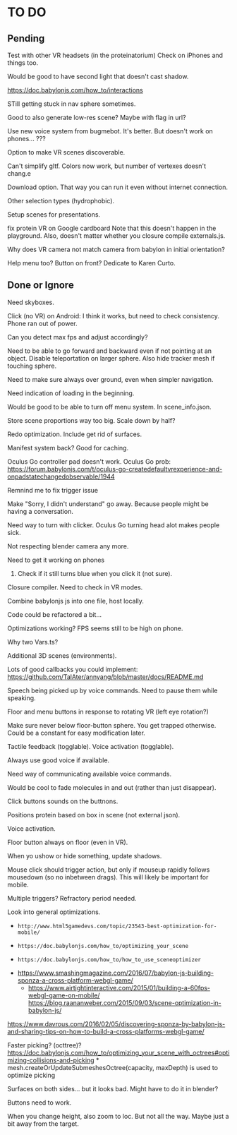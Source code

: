 TO DO
=====

Pending
-------

Test with other VR headsets (in the proteinatorium)
    Check on iPhones and things too.

Would be good to have second light that doesn't cast shadow.

https://doc.babylonjs.com/how_to/interactions

STill getting stuck in nav sphere sometimes.

Good to also generate low-res scene? Maybe with flag in url?

Use new voice system from bugmebot. It's better. But doesn't work on phones... ???

Option to make VR scenes discoverable.

Can't simplify gltf. Colors now work, but number of vertexes doesn't chang.e

Download option. That way you can run it even without internet connection.

Other selection types (hydrophobic).

Setup scenes for presentations.

fix protein VR on Google cardboard
    Note that this doesn't happen in the playground.
    Also, doesn't matter whether you closure compile externals.js.

Why does VR camera not match camera from babylon in initial orientation?

Help menu too? Button on front?
    Dedicate to Karen Curto.

Done or Ignore
--------------

Need skyboxes.

Click (no VR) on Android: I think it works, but need to check consistency.
Phone ran out of power.

Can you detect max fps and adjust accordingly?

Need to be able to go forward and backward even if not pointing at an object.
    Disable teleportation on larger sphere.
    Also hide tracker mesh if touching sphere.

Need to make sure always over ground, even when simpler navigation.

Need indication of loading in the beginning.

Would be good to be able to turn off menu system. In scene_info.json.

Store scene proportions way too big. Scale down by half?

Redo optimization. Include get rid of surfaces.

Manifest system back? Good for caching.

Oculus Go controller pad doesn't work.
    Oculus Go prob: https://forum.babylonjs.com/t/oculus-go-createdefaultvrexperience-and-onpadstatechangedobservable/1944

Remnind me to fix trigger issue

Make "Sorry, I didn't understand" go away. Because people might be having a
conversation.

Need way to turn with clicker. Oculus Go turning head alot makes people sick.

Not respecting blender camera any more.

Need to get it working on phones

1. Check if it still turns blue when you click it (not sure).

Closure compiler. Need to check in VR modes.

Combine babylonjs js into one file, host locally.

Code could be refactored a bit...

Optimizations working? FPS seems still to be high on phone.

Why two Vars.ts?

Additional 3D scenes (environments).

Lots of good callbacks you could implement:
https://github.com/TalAter/annyang/blob/master/docs/README.md

Speech being picked up by voice commands. Need to pause them while speaking.

Floor and menu buttons in response to rotating VR (left eye rotation?)

Make sure never below floor-button sphere. You get trapped otherwise. Could be
a constant for easy modification later.

Tactile feedback (togglable). Voice activation (togglable).

Always use good voice if available.

Need way of communicating available voice commands.

Would be cool to fade molecules in and out (rather than just disappear).

Click buttons sounds on the buttnons.

Positions protein based on box in scene (not external json).

Voice activation.

Floor button always on floor (even in VR).

When yo ushow or hide something, update shadows.

Mouse click should trigger action, but only if mouseup rapidly follows
mousedown (so no inbetween drags). This will likely be important for mobile.

Multiple triggers? Refractory period needed.

Look into general optimizations.
*     http://www.html5gamedevs.com/topic/23543-best-optimization-for-mobile/
*     https://doc.babylonjs.com/how_to/optimizing_your_scene
*     https://doc.babylonjs.com/how_to/how_to_use_sceneoptimizer
*    https://www.smashingmagazine.com/2016/07/babylon-js-building-sponza-a-cross-platform-webgl-game/
     * https://www.airtightinteractive.com/2015/01/building-a-60fps-webgl-game-on-mobile/
       https://blog.raananweber.com/2015/09/03/scene-optimization-in-babylon-js/

https://www.davrous.com/2016/02/05/discovering-sponza-by-babylon-js-and-sharing-tips-on-how-to-build-a-cross-platforms-webgl-game/

Faster picking? (octtree)?
    https://doc.babylonjs.com/how_to/optimizing_your_scene_with_octrees#optimizing-collisions-and-picking
    * mesh.createOrUpdateSubmeshesOctree(capacity, maxDepth) is used to optimize picking

Surfaces on both sides... but it looks bad. Might have to do it in blender?

Buttons need to work.

When you change height, also zoom to loc. But not all the way. Maybe just a
bit away from the target.

